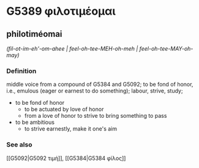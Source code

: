 # G5389 φιλοτιμέομαι

## philotiméomai

_(fil-ot-im-eh'-om-ahee | feel-oh-tee-MEH-oh-meh | feel-oh-tee-MAY-oh-may)_

### Definition

middle voice from a compound of G5384 and G5092; to be fond of honor, i.e., emulous (eager or earnest to do something); labour, strive, study; 

- to be fond of honor
  - to be actuated by love of honor
  - from a love of honor to strive to bring something to pass
- to be ambitious
  - to strive earnestly, make it one's aim

### See also

[[G5092|G5092 τιμή]], [[G5384|G5384 φίλος]]
